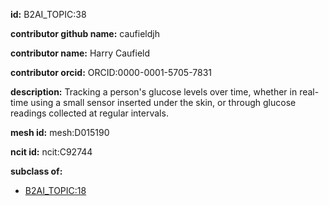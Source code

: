 **id:** B2AI_TOPIC:38

**contributor github name:** caufieldjh

**contributor name:** Harry Caufield

**contributor orcid:** ORCID:0000-0001-5705-7831

**description:** Tracking a person's glucose levels over time, whether in real-time using a small sensor inserted under the skin, or through glucose readings collected at regular intervals.

**mesh id:** mesh:D015190

**ncit id:** ncit:C92744

**subclass of:**

- [B2AI_TOPIC:18](../DataTopic.markdown)

